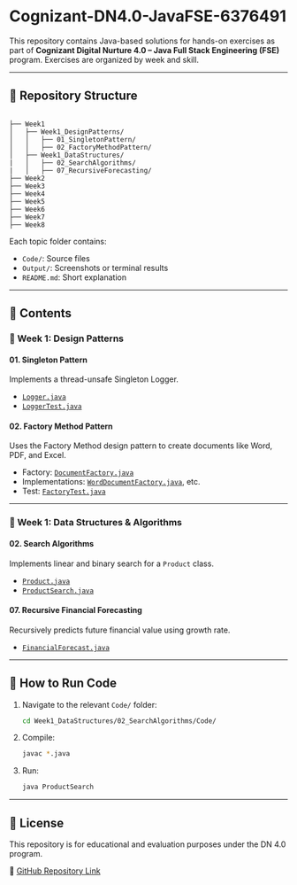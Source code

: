 # Cognizant-DN4.0-JavaFSE-6376491

This repository contains Java-based solutions for hands-on exercises as part of **Cognizant Digital Nurture 4.0 – Java Full Stack Engineering (FSE)** program. Exercises are organized by week and skill.

---

## 📁 Repository Structure

```

├── Week1
│   ├── Week1_DesignPatterns/
│   │   ├── 01_SingletonPattern/
│   │   ├── 02_FactoryMethodPattern/
│   ├── Week1_DataStructures/
|   │   ├── 02_SearchAlgorithms/
|   │   ├── 07_RecursiveForecasting/
├── Week2
├── Week3
├── Week4
├── Week5
├── Week6
├── Week7
├── Week8

````

Each topic folder contains:
- `Code/`: Source files
- `Output/`: Screenshots or terminal results
- `README.md`: Short explanation 

---

## 🧠 Contents

### 🔷 Week 1: Design Patterns

#### 01. Singleton Pattern
Implements a thread-unsafe Singleton Logger.
- [`Logger.java`](Week1_DesignPatterns/01_SingletonPattern/Code/SingletonPatternExample/Logger.java)
- [`LoggerTest.java`](Week1_DesignPatterns/01_SingletonPattern/Code/SingletonPatternExample/LoggerTest.java)

#### 02. Factory Method Pattern
Uses the Factory Method design pattern to create documents like Word, PDF, and Excel.
- Factory: [`DocumentFactory.java`](Week1_DesignPatterns/02_FactoryMethodPattern/Code/factory/DocumentFactory.java)
- Implementations: [`WordDocumentFactory.java`](Week1_DesignPatterns/02_FactoryMethodPattern/Code/factory/WordDocumentFactory.java), etc.
- Test: [`FactoryTest.java`](Week1_DesignPatterns/02_FactoryMethodPattern/Code/FactoryTest.java)

---

### 🔶 Week 1: Data Structures & Algorithms

#### 02. Search Algorithms
Implements linear and binary search for a `Product` class.
- [`Product.java`](Week1_DataStructures/02_SearchAlgorithms/Code/Product.java)
- [`ProductSearch.java`](Week1_DataStructures/02_SearchAlgorithms/Code/ProductSearch.java)

#### 07. Recursive Financial Forecasting
Recursively predicts future financial value using growth rate.
- [`FinancialForecast.java`](Week1_DataStructures/07_RecursiveForecasting/Code/FinancialForecast.java)

---

## 🚀 How to Run Code

1. Navigate to the relevant `Code/` folder:
   ```bash
   cd Week1_DataStructures/02_SearchAlgorithms/Code/
   ```

2. Compile:

   ```bash
   javac *.java
   ```
3. Run:

   ```bash
   java ProductSearch
   ```

---

## 📜 License

This repository is for educational and evaluation purposes under the DN 4.0 program.

🔗 [GitHub Repository Link](https://github.com/Ayush-Malviya/Cognizant-DN4.0-JavaFSE-6376491)

```